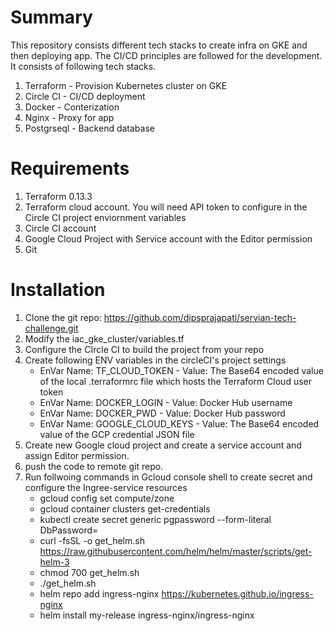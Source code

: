 # Summary

This repository consists different tech stacks to create infra on GKE and then deploying app.
The CI/CD principles are followed for the development. It consists of following tech stacks.

1. Terraform - Provision Kubernetes cluster on GKE
2. Circle CI - CI/CD deployment
3. Docker - Conterization
4. Nginx - Proxy for app
5. Postgrseql - Backend database

# Requirements

1. Terraform 0.13.3
2. Terraform cloud account. You will need API token to configure in the Circle CI project 
   enviornment variables
3. Circle CI account
4. Google Cloud Project with Service account with the Editor permission
5. Git

# Installation

1. Clone the git repo: https://github.com/dipsprajapati/servian-tech-challenge.git
2. Modify the iac_gke_cluster/variables.tf
3. Configure the CIrcle CI to build the project from your repo
4. Create following ENV variables in the circleCI's project settings
    - EnVar Name: TF_CLOUD_TOKEN - Value: The Base64 encoded value of the local .terraformrc file  which
      hosts the Terraform Cloud user token
    - EnVar Name: DOCKER_LOGIN - Value: Docker Hub username
    - EnVar Name: DOCKER_PWD - Value: Docker Hub password
    - EnVar Name: GOOGLE_CLOUD_KEYS - Value: The Base64 encoded value of the GCP credential JSON file
5. Create new Google cloud project and create a service account and assign Editor permission.
6. push the code to remote git repo.
7. Run follwoing commands in Gcloud console shell to create secret and configure the 
    Ingree-service resources
    - gcloud config set compute/zone <zone-name>
    - gcloud container clusters get-credentials <cluster-name>
    - kubectl create secret generic pgpassword --form-literal DbPassword=<your-password> 
    - curl -fsSL -o get_helm.sh https://raw.githubusercontent.com/helm/helm/master/scripts/get-helm-3
    - chmod 700 get_helm.sh
    - ./get_helm.sh
    - helm repo add ingress-nginx https://kubernetes.github.io/ingress-nginx
    - helm install my-release ingress-nginx/ingress-nginx




